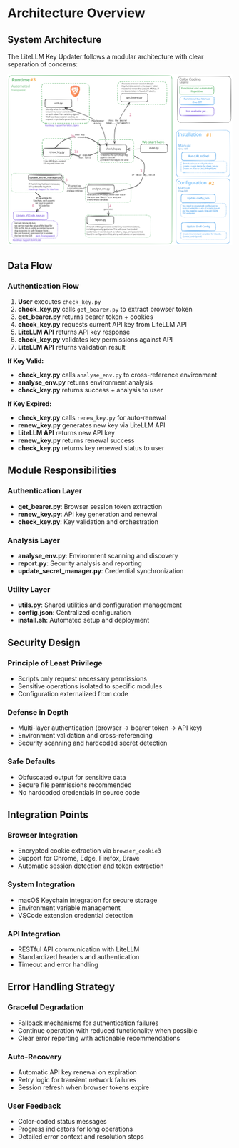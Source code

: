 # Architecture Overview

## System Architecture

The LiteLLM Key Updater follows a modular architecture with clear separation of concerns:

![System Architecture](assets/Architecture.svg)

## Data Flow

### Authentication Flow

1. **User** executes `check_key.py`
2. **check_key.py** calls `get_bearer.py` to extract browser token
3. **get_bearer.py** returns bearer token + cookies
4. **check_key.py** requests current API key from LiteLLM API
5. **LiteLLM API** returns API key response
6. **check_key.py** validates key permissions against API
7. **LiteLLM API** returns validation result

**If Key Valid:**
- **check_key.py** calls `analyse_env.py` to cross-reference environment
- **analyse_env.py** returns environment analysis
- **check_key.py** returns success + analysis to user

**If Key Expired:**
- **check_key.py** calls `renew_key.py` for auto-renewal
- **renew_key.py** generates new key via LiteLLM API
- **LiteLLM API** returns new API key
- **renew_key.py** returns renewal success
- **check_key.py** returns key renewed status to user

## Module Responsibilities

### Authentication Layer
- **get_bearer.py**: Browser session token extraction
- **renew_key.py**: API key generation and renewal
- **check_key.py**: Key validation and orchestration

### Analysis Layer
- **analyse_env.py**: Environment scanning and discovery
- **report.py**: Security analysis and reporting
- **update_secret_manager.py**: Credential synchronization

### Utility Layer  
- **utils.py**: Shared utilities and configuration management
- **config.json**: Centralized configuration
- **install.sh**: Automated setup and deployment

## Security Design

### Principle of Least Privilege
- Scripts only request necessary permissions
- Sensitive operations isolated to specific modules
- Configuration externalized from code

### Defense in Depth
- Multi-layer authentication (browser → bearer token → API key)
- Environment validation and cross-referencing
- Security scanning and hardcoded secret detection

### Safe Defaults
- Obfuscated output for sensitive data
- Secure file permissions recommended
- No hardcoded credentials in source code

## Integration Points

### Browser Integration
- Encrypted cookie extraction via `browser_cookie3`
- Support for Chrome, Edge, Firefox, Brave
- Automatic session detection and token extraction

### System Integration
- macOS Keychain integration for secure storage
- Environment variable management
- VSCode extension credential detection

### API Integration
- RESTful API communication with LiteLLM
- Standardized headers and authentication
- Timeout and error handling

## Error Handling Strategy

### Graceful Degradation
- Fallback mechanisms for authentication failures
- Continue operation with reduced functionality when possible
- Clear error reporting with actionable recommendations

### Auto-Recovery
- Automatic API key renewal on expiration
- Retry logic for transient network failures
- Session refresh when browser tokens expire

### User Feedback
- Color-coded status messages
- Progress indicators for long operations
- Detailed error context and resolution steps